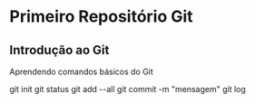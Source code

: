 # Primeiro Repositório Git
## Introdução ao Git
Aprendendo comandos básicos do Git

git init
git status
git add --all
git commit -m "mensagem"
git log
